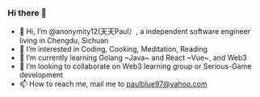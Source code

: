 ### Hi there 👋

- 👋 Hi, I’m @anonymity12(天天Paul）, a independent software engineer living in Chengdu, Sichuan
- 👀 I’m interested in Coding, Cooking, Meditation, Reading
- 🌱 I’m currently learning Golang ~Java~ and React ~Vue~, and Web3
- 💞️ I’m looking to collaborate on Web3 learning group or Serious-Game development
- 📫 How to reach me, mail me to paulblue97@yahoo.com

<!--
**anonymity12/anonymity12** is a ✨ _special_ ✨ repository because its `README.md` (this file) appears on your GitHub profile.

Here are some ideas to get you started:

- 🔭 I’m currently working on ...
- 🌱 I’m currently learning ...
- 👯 I’m looking to collaborate on ...
- 🤔 I’m looking for help with ...
- 💬 Ask me about ...
- 📫 How to reach me: ...
- 😄 Pronouns: ...
- ⚡ Fun fact: ...
-->
